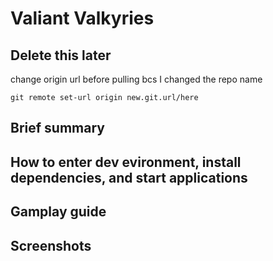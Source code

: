 # Valiant Valkyries

## Delete this later
change origin url before pulling bcs I changed the repo name

`git remote set-url origin new.git.url/here`

## Brief summary

## How to enter dev evironment, install dependencies, and start applications

## Gamplay guide

## Screenshots